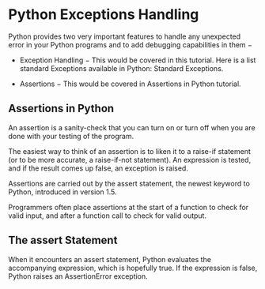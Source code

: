 # Python Exceptions Handling

Python provides two very important features to handle any unexpected error in your Python programs and to add debugging capabilities in them −

* Exception Handling − This would be covered in this tutorial. Here is a list standard Exceptions available in Python: Standard Exceptions.

* Assertions − This would be covered in Assertions in Python tutorial.

## Assertions in Python
An assertion is a sanity-check that you can turn on or turn off when you are done with your testing of the program.

The easiest way to think of an assertion is to liken it to a raise-if statement (or to be more accurate, a raise-if-not statement). An expression is tested, and if the result comes up false, an exception is raised.

Assertions are carried out by the assert statement, the newest keyword to Python, introduced in version 1.5.

Programmers often place assertions at the start of a function to check for valid input, and after a function call to check for valid output.

## The assert Statement
When it encounters an assert statement, Python evaluates the accompanying expression, which is hopefully true. If the expression is false, Python raises an AssertionError exception.
